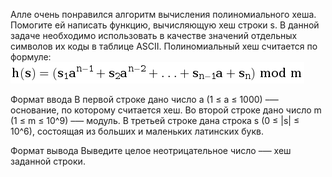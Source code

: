 Алле очень понравился алгоритм вычисления полиномиального хеша. Помогите ей написать функцию, вычисляющую хеш строки s. В данной задаче необходимо использовать в качестве значений отдельных символов их коды в таблице ASCII.
Полиномиальный хеш считается по формуле:
![img.png](img.png)

Формат ввода
В первой строке дано число a (1 ≤ a ≤ 1000) –— основание, по которому считается хеш.
Во второй строке дано число m (1 ≤ m ≤ 10^9) –— модуль.
В третьей строке дана строка s (0 ≤ |s| ≤ 10^6), состоящая из больших и маленьких латинских букв.

Формат вывода
Выведите целое неотрицательное число –— хеш заданной строки.